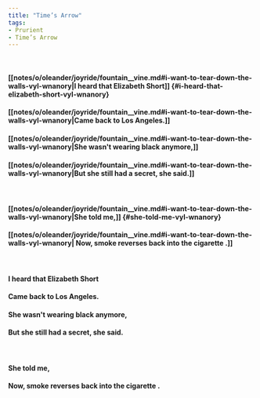 ```yaml
---
title: "Time’s Arrow"
tags:
- Prurient
- Time’s Arrow
---
```

&nbsp;
#### [[notes/o/oleander/joyride/fountain__vine.md#i-want-to-tear-down-the-walls-vyl-wnanory|I heard that Elizabeth Short]] {#i-heard-that-elizabeth-short-vyl-wnanory}
#### [[notes/o/oleander/joyride/fountain__vine.md#i-want-to-tear-down-the-walls-vyl-wnanory|Came back to Los Angeles.]]
#### [[notes/o/oleander/joyride/fountain__vine.md#i-want-to-tear-down-the-walls-vyl-wnanory|She wasn't wearing black anymore,]]
#### [[notes/o/oleander/joyride/fountain__vine.md#i-want-to-tear-down-the-walls-vyl-wnanory|But she still had a secret, she said.]]
&nbsp;
#### [[notes/o/oleander/joyride/fountain__vine.md#i-want-to-tear-down-the-walls-vyl-wnanory|She told me,]] {#she-told-me-vyl-wnanory}
#### [[notes/o/oleander/joyride/fountain__vine.md#i-want-to-tear-down-the-walls-vyl-wnanory| Now, smoke reverses back into the cigarette .]]
&nbsp;
#### I heard that Elizabeth Short
#### Came back to Los Angeles.
#### She wasn't wearing black anymore,
#### But she still had a secret, she said.
&nbsp;
#### She told me,
####  Now, smoke reverses back into the cigarette .
